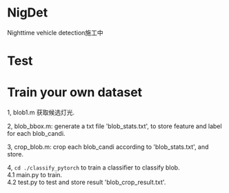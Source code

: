 # NigDet
Nighttime vehicle detection施工中

# Test

# Train your own dataset
1, blob1.m 获取候选灯光.

2, blob_bbox.m: generate a txt file 'blob_stats.txt', to store feature and label for each blob_candi.

3, crop_blob.m: crop each blob_candi according to 'blob_stats.txt', and store.

4, `cd ./classify_pytorch` to train a classifier to classify blob.  
 4.1 main.py to train.  
 4.2 test.py to test and store result 'blob_crop_result.txt'.
